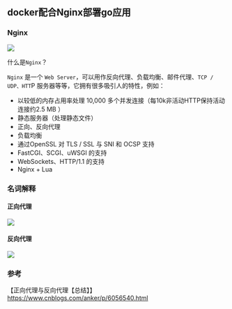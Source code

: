 ## docker配合Nginx部署go应用 

### Nginx

![](https://img2020.cnblogs.com/blog/1237626/202005/1237626-20200518092739061-1669908595.png)  

什么是`Nginx`？  

`Nginx` 是一个 `Web Server`，可以用作反向代理、负载均衡、邮件代理、`TCP / UDP、HTT`P 服务器等等，它拥有很多吸引人的特性，例如：  

- 以较低的内存占用率处理 10,000 多个并发连接（每10k非活动HTTP保持活动连接约2.5 MB ）
- 静态服务器（处理静态文件）
- 正向、反向代理
- 负载均衡
- 通过OpenSSL 对 TLS / SSL 与 SNI 和 OCSP 支持
- FastCGI、SCGI、uWSGI 的支持
- WebSockets、HTTP/1.1 的支持
- Nginx + Lua

### 名词解释

#### 正向代理

![](https://img2020.cnblogs.com/blog/1237626/202005/1237626-20200518100228680-455394848.png)


#### 反向代理

![](https://img2020.cnblogs.com/blog/1237626/202005/1237626-20200518113332214-234901294.png)



### 参考 

【正向代理与反向代理【总结】】https://www.cnblogs.com/anker/p/6056540.html  